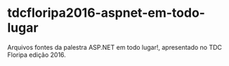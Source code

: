 # tdcfloripa2016-aspnet-em-todo-lugar
Arquivos fontes da palestra ASP.NET em todo lugar!, apresentado no TDC Floripa edição 2016.
